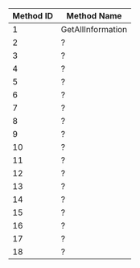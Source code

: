 | Method ID | Method Name |
| --- | --- |
| 1 | GetAllInformation |
| 2 | ? |
| 3 | ? |
| 4 | ? |
| 5 | ? |
| 6 | ? |
| 7 | ? |
| 8 | ? |
| 9 | ? |
| 10 | ? |
| 11 | ? |
| 12 | ? |
| 13 | ? |
| 14 | ? |
| 15 | ? |
| 16 | ? |
| 17 | ? |
| 18 | ? |